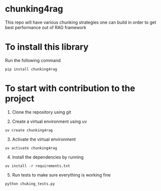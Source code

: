 # chunking4rag
This repo will have various chunking strategies one can build in order to get best performance out of RAG framework

# To install this library
Run the following command
```
pip install chunking4rag
```

# To start with contribution to the project
1. Clone the repository using git
  
2. Create a virtual environment using uv
  ```
  uv create chunking4rag
  ```
3. Activate the virtual environment
  ```
  uv activate chunking4rag
  ```
4. Install the dependencies by running
  ```
  uv install -r requirements.txt
  ```
5. Run tests to make sure everything is working fine
  ```
  python chuking_tests.py
  ```